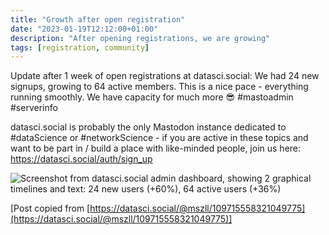 ```yaml
---
title: "Growth after open registration"
date: "2023-01-19T12:12:00+01:00"
description: "After opening registrations, we are growing"
tags: [registration, community]
---
```


Update after 1 week of open registrations at datasci.social: We had 24 new signups, growing to 64 active members. This is a nice pace - everything running smoothly. We have capacity for much more 😎 #mastoadmin #serverinfo 

datasci.social is probably the only Mastodon instance dedicated to #dataScience or #networkScience - if you are active in these topics and want to be part in / build a place with like-minded people, join us here: https://datasci.social/auth/sign_up

![Screenshot from datasci.social admin dashboard, showing 2 graphical timelines and text: 24 new users (+60%), 64 active users (+36%)](https://datascisocial.github.io/images/growth20230119.png "Screenshot from datasci.social admin dashboard, showing 2 graphical timelines and text: 24 new users (+60%), 64 active users (+36%)")

[Post copied from [https://datasci.social/@mszll/109715558321049775](https://datasci.social/@mszll/109715558321049775)]